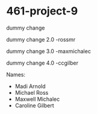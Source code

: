 # 461-project-9
dummy change

dummy change 2.0 -rossmr

dummy change 3.0 -maxmichalec

dummy change 4.0 -ccgilber

Names: 
- Madi Arnold
- Michael Ross
- Maxwell Michalec
- Caroline Gilbert
